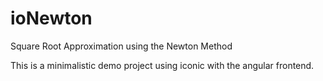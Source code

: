 # ioNewton
Square Root Approximation using the Newton Method

This is a minimalistic demo project using iconic with the angular frontend.

